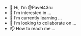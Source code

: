 - 👋 Hi, I’m @Pavel43ru
- 👀 I’m interested in ...
- 🌱 I’m currently learning ...
- 💞️ I’m looking to collaborate on ...
- 📫 How to reach me ...

<!---
Pavel43ru/Pavel43ru is a ✨ special ✨ repository because its `README.md` (this file) appears on your GitHub profile.
You can click the Preview link to take a look at your changes.
--->
